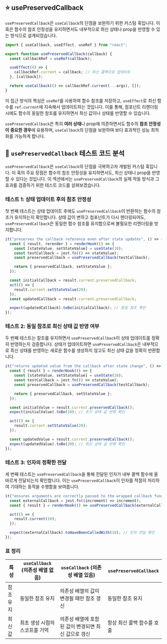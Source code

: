 ## ⭐ usePreservedCallback

`usePreservedCallback`은 `useCallback`의 단점을 보완하기 위한 커스텀 훅입니다. 이 훅은 함수의 참조 안정성을 유지하면서도 내부적으로 최신 상태나 prop을 반영할 수 있는 방식으로 설계되었습니다.

```javascript
import { useCallback, useEffect, useRef } from "react";

export function usePreservedCallback(callback) {
  const callbackRef = useRef(callback);

  useEffect(() => {
    callbackRef.current = callback; // 최신 콜백으로 업데이트
  }, [callback]);

  return useCallback(() => callbackRef.current(...args), []);
}
```

이 접근 방식의 핵심은 `useRef`를 사용하여 함수 참조를 저장하고, `useEffect`로 최신 함수를 `ref.current`에 지속해서 업데이트하는 것입니다. 이를 통해, 컴포넌트 리렌더링 시에도 함수의 동일한 참조를 유지하면서 최신 값이나 상태를 반영할 수 있습니다.

`usePreservedCallback`은 특히 **여러 상태**나 prop에 의존하면서도 함수의 **참조 안정성이 중요한 경우**에 유용하며, `useCallback`의 단점을 보완하여 보다 효과적인 성능 최적화를 가능하게 합니다.

## 🧪 `usePreservedCallback` 테스트 코드 분석

`usePreservedCallback`은 `useCallback`의 단점을 극복하고자 개발된 커스텀 훅입니다. 이 훅의 주요 장점은 함수의 참조 안정성을 유지하면서도, 최신 상태나 prop을 반영할 수 있다는 것입니다. 이 섹션에서는 `usePreservedCallback`의 실제 작동 방식과 그 효과를 검증하기 위한 테스트 코드를 살펴보겠습니다.

### 테스트 1: 상태 업데이트 후의 참조 안정성

첫 번째 테스트는 상태 업데이트 후에도 `usePreservedCallback`이 반환하는 함수의 참조가 유지하는지 확인합니다. 상태 값이 변하고 컴포넌트가 다시 렌더링되어도, `usePreservedCallback`은 동일한 함수 참조를 유지함으로써 불필요한 리렌더링을 방지합니다.

```javascript
it("preserves the callback reference even after state updates", () => {
  const { result, rerender } = renderHook(() => {
    const [stateValue, setStateValue] = useState(10);
    const testCallback = jest.fn(() => stateValue);
    const preservedCallback = usePreservedCallback(testCallback);

    return { preservedCallback, setStateValue };
  });

  const initialCallback = result.current.preservedCallback;
  act(() => {
    result.current.setStateValue(20);
  });
  const updatedCallback = result.current.preservedCallback;

  expect(updatedCallback).toBe(initialCallback); // 동일 참조 확인
});
```

### 테스트 2: 동일 참조로 최신 상태 값 반영 여부

두 번째 테스트는 참조를 유지하면서 `usePreservedCallback`이 상태 업데이트를 정확히 반영하는지 검증합니다. 상태가 업데이트하면 `usePreservedCallback`은 내부적으로 최신 상태를 반영하는 새로운 함수를 생성하지 않고도 최신 상태 값을 정확히 반환합니다.

```javascript
it("returns updated value from the callback after state change", () => {
  const { result } = renderHook(() => {
    const [stateValue, setStateValue] = useState(10);
    const testCallback = jest.fn(() => stateValue);
    const preservedCallback = usePreservedCallback(testCallback);

    return { preservedCallback, setStateValue };
  });

  const initialValue = result.current.preservedCallback();
  expect(initialValue).toBe(10); // 초기 상태 값 반영 확인

  act(() => {
    result.current.setStateValue(20);
  });

  const updatedValue = result.current.preservedCallback();
  expect(updatedValue).toBe(20); // 최신 상태 값 반영 확인
});
```

### 테스트 3: 인자의 정확한 전달

세 번째 테스트는 `usePreservedCallback`을 통해 전달된 인자가 내부 콜백 함수에 올바르게 전달되는지 확인합니다. 이는 `usePreservedCallback`이 인자를 적절히 처리하여 기대하는 동작을 수행함을 보여줍니다.

```javascript
it("ensures arguments are correctly passed to the wrapped callback function", () => {
  const externalCallback = jest.fn((increment) => increment);
  const { result } = renderHook(() => usePreservedCallback(externalCallback));

  act(() => {
    result.current(10);
  });

  expect(externalCallback).toHaveBeenCalledWith(10); // 인자 전달 확인
});
```

### 표 정리

| 특성      | `useCallback` (의존성 배열 없음) | `useCallback` (의존성 배열 있음)                    | `usePreservedCallback`     |
| --------- | -------------------------------- | --------------------------------------------------- | -------------------------- |
| 참조 유지 | 동일한 참조 유지                 | 의존성 배열의 값이 변경될 때만 참조 갱신            | 동일한 참조 유지           |
| 최신 값   | 최초 생성 시점의 스코프를 기억   | 의존성 배열에 포함된 값이 변경되면 최신 값으로 갱신 | 항상 최신 콜백 함수를 호출 |
